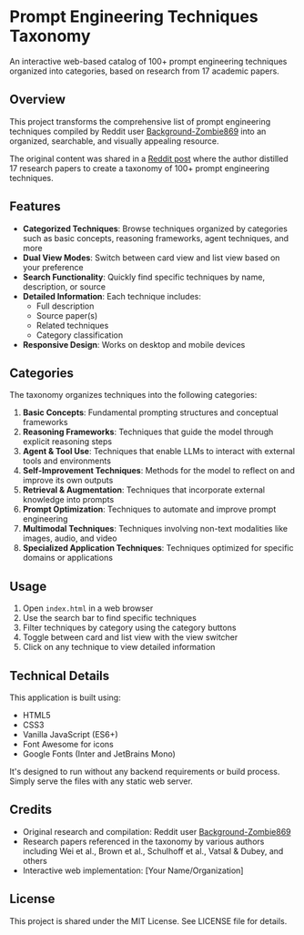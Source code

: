 # Prompt Engineering Techniques Taxonomy

An interactive web-based catalog of 100+ prompt engineering techniques organized into categories, based on research from 17 academic papers.

## Overview

This project transforms the comprehensive list of prompt engineering techniques compiled by Reddit user [Background-Zombie869](https://www.reddit.com/user/Background-Zombie869) into an organized, searchable, and visually appealing resource.

The original content was shared in a [Reddit post](https://www.reddit.com/r/ChatGPTPro/comments/1k4iykr/i_distilled_17_research_papers_into_a_taxonomy_of/) where the author distilled 17 research papers to create a taxonomy of 100+ prompt engineering techniques.

## Features

- **Categorized Techniques**: Browse techniques organized by categories such as basic concepts, reasoning frameworks, agent techniques, and more
- **Dual View Modes**: Switch between card view and list view based on your preference
- **Search Functionality**: Quickly find specific techniques by name, description, or source
- **Detailed Information**: Each technique includes:
  - Full description
  - Source paper(s)
  - Related techniques
  - Category classification
- **Responsive Design**: Works on desktop and mobile devices

## Categories

The taxonomy organizes techniques into the following categories:

1. **Basic Concepts**: Fundamental prompting structures and conceptual frameworks
2. **Reasoning Frameworks**: Techniques that guide the model through explicit reasoning steps
3. **Agent & Tool Use**: Techniques that enable LLMs to interact with external tools and environments
4. **Self-Improvement Techniques**: Methods for the model to reflect on and improve its own outputs
5. **Retrieval & Augmentation**: Techniques that incorporate external knowledge into prompts
6. **Prompt Optimization**: Techniques to automate and improve prompt engineering
7. **Multimodal Techniques**: Techniques involving non-text modalities like images, audio, and video
8. **Specialized Application Techniques**: Techniques optimized for specific domains or applications

## Usage

1. Open `index.html` in a web browser
2. Use the search bar to find specific techniques
3. Filter techniques by category using the category buttons
4. Toggle between card and list view with the view switcher
5. Click on any technique to view detailed information

## Technical Details

This application is built using:

- HTML5
- CSS3
- Vanilla JavaScript (ES6+)
- Font Awesome for icons
- Google Fonts (Inter and JetBrains Mono)

It's designed to run without any backend requirements or build process. Simply serve the files with any static web server.

## Credits

- Original research and compilation: Reddit user [Background-Zombie869](https://www.reddit.com/user/Background-Zombie869)
- Research papers referenced in the taxonomy by various authors including Wei et al., Brown et al., Schulhoff et al., Vatsal & Dubey, and others
- Interactive web implementation: [Your Name/Organization]

## License

This project is shared under the MIT License. See LICENSE file for details.